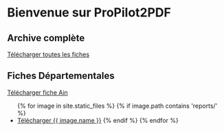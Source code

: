 # Bienvenue sur ProPilot2PDF

## Archive complète
<a href="reports/archive.zip">Télécharger toutes les fiches</a>

## Fiches Départementales
<a href="reports/Suivi_territorial_plan_relance_Ain.pdf">Télécharger fiche Ain</a>

<nav>
    <ul>
        {% for image in site.static_files %}
            {% if image.path contains 'reports/' %}
                <li><a href="{{ image.path }}">Télécharger {{ image.name }}<a/>
            {% endif %}
        {% endfor %}
